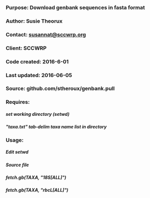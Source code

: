 
### Purpose:       Download genbank sequences in fasta format    

### Author:        Susie Theorux                                      
### Contact:       susannat@sccwrp.org                                
### Client:        SCCWRP                                             
                                                                   
### Code created:  2016-6-01                                          
### Last updated:  2016-06-05                                         
### Source:        github.com/stheroux/genbank.pull                   
                                                                  
### Requires:       
#####                  set working directory (setwd)                    
#####                 "taxa.txt" tab-delim taxa name list in directory  

### Usage:  
#####         Edit setwd                                                
#####         Source file                                               
#####         fetch.gb(TAXA, "18S[ALL]")                                
#####         fetch.gb(TAXA, "rbcL[ALL]")                               


